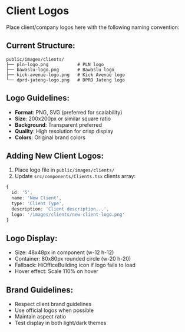 # Client Logos

Place client/company logos here with the following naming convention:

## Current Structure:
```
public/images/clients/
├── pln-logo.png           # PLN logo
├── bawaslu-logo.png       # Bawaslu logo  
├── kick-avenue-logo.png   # Kick Avenue logo
└── dprd-jateng-logo.png   # DPRD Jateng logo
```

## Logo Guidelines:
- **Format**: PNG, SVG (preferred for scalability)
- **Size**: 200x200px or similar square ratio
- **Background**: Transparent preferred
- **Quality**: High resolution for crisp display
- **Colors**: Original brand colors

## Adding New Client Logos:
1. Place logo file in `public/images/clients/`
2. Update `src/components/Clients.tsx` clients array:

```typescript
{
  id: '5',
  name: 'New Client',
  type: 'Client Type',
  description: 'Client description...',
  logo: '/images/clients/new-client-logo.png'
}
```

## Logo Display:
- Size: 48x48px in component (w-12 h-12)
- Container: 80x80px rounded circle (w-20 h-20)
- Fallback: HiOfficeBuilding icon if logo fails to load
- Hover effect: Scale 110% on hover

## Brand Guidelines:
- Respect client brand guidelines
- Use official logos when possible
- Maintain aspect ratio
- Test display in both light/dark themes 
